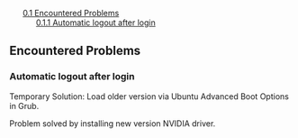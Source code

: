 <!--- FILE_TOC -->
&nbsp;&nbsp;&nbsp;&nbsp;&nbsp;&nbsp;[0.1 Encountered Problems](#encountered-problems)<br>
&nbsp;&nbsp;&nbsp;&nbsp;&nbsp;&nbsp;&nbsp;&nbsp;&nbsp;&nbsp;&nbsp;&nbsp;[0.1.1 Automatic logout after login](#automatic-logout-after-login)<br>
<!--- TOC_END -->





## Encountered Problems
### Automatic logout after login

Temporary Solution: Load older version via Ubuntu Advanced Boot Options in Grub. 

Problem solved by installing new version NVIDIA driver.

